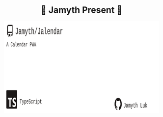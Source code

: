 <!-- built at 11/8/2022, 4:41:52 AM -->
<h1 align="center">
🎉 Jamyth Present 🎉
</h1>
<p align="center">
    <a href="https://github.com/Jamyth/Jalendar">
        <img width="1000" height="300" src="./readme.svg" />
    </a>
</p>